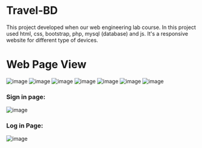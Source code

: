 # Travel-BD
This project developed when our web engineering lab course. In this project used html, css, bootstrap, php, mysql (database) and js.
It's a responsive website for different type of devices.
# Web Page View
![image](https://github.com/tushar-3549/Travel-BD/assets/99356217/b4a12e12-bdd2-4ac1-97ff-ab1e00836e9e)
![image](https://github.com/tushar-3549/Travel-BD/assets/99356217/84360611-57c2-4e35-8875-f22e17a7bf02)
![image](https://github.com/tushar-3549/Travel-BD/assets/99356217/1c4df80f-6934-4d06-9ecb-5b965423816e)
![image](https://github.com/tushar-3549/Travel-BD/assets/99356217/6079224d-45cd-4ecc-92fc-70ee579a33b0)
![image](https://github.com/tushar-3549/Travel-BD/assets/99356217/ab96ad55-0071-4882-a71e-db20ca61c9c2)
![image](https://github.com/tushar-3549/Travel-BD/assets/99356217/4c33872d-1aa5-4702-88d5-f7ef525fdae0)
![image](https://github.com/tushar-3549/Travel-BD/assets/99356217/d84f9dc8-cf2d-4ed9-9f69-2f9886cf7e3c)
### Sign in page: 
![image](https://github.com/tushar-3549/Travel-BD/assets/99356217/39930c77-cc38-465f-9d33-c8a7c92b5727)
### Log in Page: 
![image](https://github.com/tushar-3549/Travel-BD/assets/99356217/a0c4783c-9a25-416c-a384-de2f280088f7)







